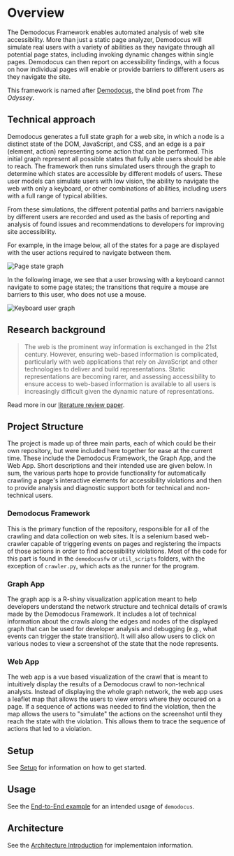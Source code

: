 # Overview

The Demodocus Framework enables automated analysis of web site accessibility.
More than just a static page analyzer, Demodocus will simulate real users with
a variety of abilities as they navigate through all potential page states,
including invoking dynamic changes within single pages. Demodocus can then
report on accessibility findings, with a focus on how individual pages will
enable or provide barriers to different users as they navigate the site.

This framework is named after [Demodocus](https://en.wikipedia.org/wiki/Demodocus_(Odyssey_character)),
the blind poet from *The Odyssey*. 

## Technical approach

Demodocus generates a full state graph for a web site, in which a node is a
distinct state of the DOM, JavaScript, and CSS, and an edge is a pair (element,
action) representing some action that can be performed. This initial graph
represent all possible states that fully able users should be able to reach. The
framework then runs simulated users through the graph to determine which states
are accessible by different models of users. These user models can simulate
users with low vision, the ability to navigate the web with only a keyboard, or
other combinations of abilities, including users with a full range of typical
abilities.

From these simulations, the different potential paths and barriers navigable by
different users are recorded and used as the basis of reporting and analysis of
found issues and recommendations to developers for improving site accessibility.

For example, in the image below, all of the states for a page are displayed
with the user actions required to navigate between them.

![Page state graph](images/omni-graph.png)

In the following image, we see that a user browsing with a keyboard cannot
navigate to some page states; the transitions that require a mouse are barriers
to this user, who does not use a mouse.

![Keyboard user graph](images/keyboard-graph.png)

## Research background

> The web is the prominent way information is exchanged in the 21st century.
However, ensuring web-based information is complicated, particularly with web
applications that rely on JavaScript and other technologies to deliver and build
representations. Static representations are becoming rarer, and assessing
accessibility to ensure access to web-based information is available to all
users is increasingly difficult given the dynamic nature of representations.

Read more in our [literature review paper](https://arxiv.org/pdf/1908.02804.pdf).

## Project Structure

The project is made up of three main parts, each of which could be their own repository, but were included here together for ease at the current time. These include the Demodocus Framework, the Graph App, and the Web App. Short descriptions and their intended use are given below. In sum, the various parts hope to provide functionality for automatically crawling a page's interactive elements for accessibility violations and then to provide analysis and diagnostic support both for technical and non-technical users. 

### Demodocus Framework

This is the primary function of the repository, responsible for all of the crawling and data collection on web sites. It is a selenium based web-crawler capable of triggering events on pages and registering the impacts of those actions in order to find accessibility violations. Most of the code for this part is found in the `demodocusfw` or `util_scripts` folders, with the exception of `crawler.py`, which acts as the runner for the program.

### Graph App

The graph app is a R-shiny visualization application meant to help developers understand the network structure and technical details of crawls made by the Demodocus Framework. It includes a lot of technical information about the crawls along the edges and nodes of the displayed graph that can be used for developer analysis and debugging (e.g., what events can trigger the state transition). It will also allow users to click on various nodes to view a screenshot of the state that the node represents. 

### Web App

The web app is a vue based visualization of the crawl that is meant to intuitively display the results of a Demodocus crawl to non-technical analysts. Instead of displaying the whole graph network, the web app uses a leaflet map that allows the users to view errors where they occured on a page. If a sequence of actions was needed to find the violation, then the map allows the users to "simulate" the actions on the screenshot until they reach the state with the violation. This allows them to trace the sequence of actions that led to a violation. 


## Setup

See [Setup](setup.md) for information on how to get started.

## Usage

See the [End-to-End example](end_to_end.md) for an intended usage of `demodocus`.

## Architecture

See the [Architecture Introduction](introduction.md) for implementaion
information. 